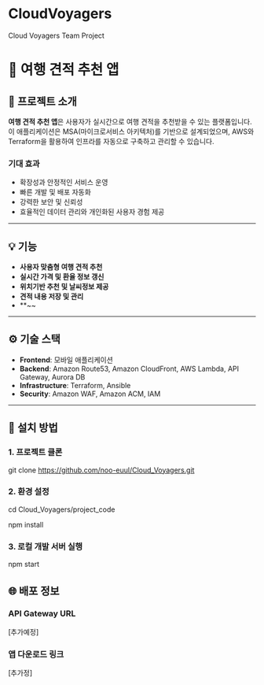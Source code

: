 # CloudVoyagers
Cloud Voyagers Team Project


# 🚀 여행 견적 추천 앱

## 📝 프로젝트 소개
**여행 견적 추천 앱**은 사용자가 실시간으로 여행 견적을 추천받을 수 있는 플랫폼입니다.  
이 애플리케이션은 MSA(마이크로서비스 아키텍처)를 기반으로 설계되었으며, AWS와 Terraform을 활용하여 인프라를 자동으로 구축하고 관리할 수 있습니다.

### 기대 효과
- 확장성과 안정적인 서비스 운영
- 빠른 개발 및 배포 자동화
- 강력한 보안 및 신뢰성
- 효율적인 데이터 관리와 개인화된 사용자 경험 제공

---

## 💡 기능

- **사용자 맞춤형 여행 견적 추천**
- **실시간 가격 및 환율 정보 갱신**
- **위치기반 추천 및 날씨정보 제공**
- **견적 내용 저장 및 관리**
- **~~

---

## ⚙️ 기술 스택

- **Frontend**: 모바일 애플리케이션
- **Backend**: Amazon Route53, Amazon CloudFront, AWS Lambda, API Gateway, Aurora DB
- **Infrastructure**: Terraform, Ansible
- **Security**: Amazon WAF, Amazon ACM, IAM

---

## 🚀 설치 방법

### 1. **프로젝트 클론**
git clone https://github.com/noo-euul/Cloud_Voyagers.git


### 2. **환경 설정**
cd Cloud_Voyagers/project_code

npm install


### 3. **로컬 개발 서버 실행**
npm start


## 🌐 배포 정보

### **API Gateway URL**
[추가예정]

### **앱 다운로드 링크**
[추가정]

